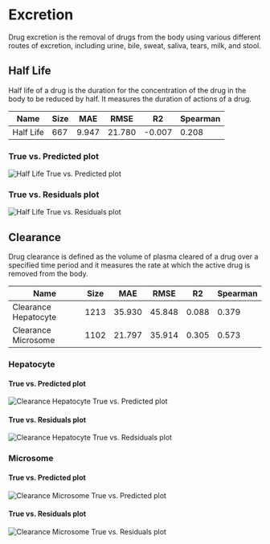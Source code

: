 # Excretion

Drug excretion is the removal of drugs from the body using various different routes of excretion, including urine, bile, sweat, saliva, tears, milk, and stool.

## Half Life

Half life of a drug is the duration for the concentration of the drug in the body to be reduced by half. It measures the duration of actions of a drug.

| Name | Size | MAE | RMSE | R2 | Spearman |
|-|-|-|-|-|-|
| Half Life | 667 | 9.947 | 21.780 | -0.007 | 0.208 |

### True vs. Predicted plot

![Half Life True vs. Predicted plot](../images/half_life_obach_true_vs_pred.png)

### True vs. Residuals plot

![Half Life True vs. Residuals plot](../images/half_life_obach_residuals.png)

## Clearance

Drug clearance is defined as the volume of plasma cleared of a drug over a specified time period and it measures the rate at which the active drug is removed from the body.

| Name | Size | MAE | RMSE | R2 | Spearman |
|-|-|-|-|-|-|
| Clearance Hepatocyte | 1213 | 35.930 | 45.848 | 0.088 | 0.379 |
| Clearance Microsome | 1102 | 21.797 | 35.914 | 0.305 | 0.573 |

### Hepatocyte

#### True vs. Predicted plot

![Clearance Hepatocyte True vs. Predicted plot](../images/clearance_hepatocyte_az_true_vs_pred.png)

#### True vs. Residuals plot

![Clearance Hepatocyte True vs. Redsiduals plot](../images/clearance_hepatocyte_az_residuals.png)

### Microsome

#### True vs. Predicted plot

![Clearance Microsome True vs. Predicted plot](../images/clearance_microsome_az_true_vs_pred.png)

#### True vs. Residuals plot

![Clearance Microsome True vs. Residuals plot](../images/clearance_microsome_az_residuals.png)
